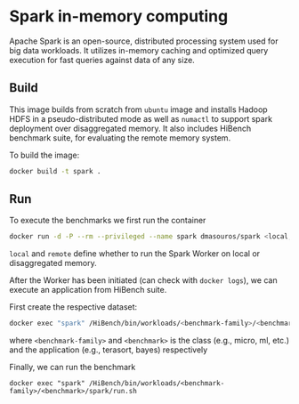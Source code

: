 # Spark in-memory computing

Apache Spark is an open-source, distributed processing system used for big data workloads. It utilizes in-memory caching and optimized query execution for fast queries against data of any size.

## Build
This image builds from scratch from `ubuntu` image and installs Hadoop HDFS in a pseudo-distributed mode as well as `numactl` to support spark deployment over disaggregated memory.
It also includes HiBench benchmark suite, for evaluating the remote memory system.

To build the image:
```bash
docker build -t spark .
```

## Run
To execute the benchmarks we first run the container
```bash
docker run -d -P --rm --privileged --name spark dmasouros/spark <local,remote>
```
`local` and `remote` define whether to run the Spark Worker on local or disaggregated memory.

After the Worker has been initiated (can check with `docker logs`), we can execute an application from HiBench suite.

First  create the respective dataset:
```bash
docker exec "spark" /HiBench/bin/workloads/<benchmark-family>/<benchmark>/prepare/prepare.sh
```
where `<benchmark-family>` and `<benchmark>` is the class (e.g., micro, ml, etc.) and the application (e.g., terasort, bayes) respectively

Finally, we can run the benchmark
```
docker exec "spark" /HiBench/bin/workloads/<benchmark-family>/<benchmark>/spark/run.sh
```